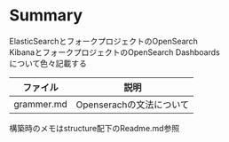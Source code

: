 # Summary
ElasticSearchとフォークプロジェクトのOpenSearch  
KibanaとフォークプロジェクトのOpenSearch Dashboards  
について色々記載する

|ファイル|説明|
|--|--|
|grammer.md|Openserachの文法について|

構築時のメモはstructure配下のReadme.md参照
